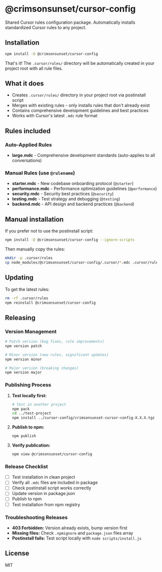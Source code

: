 # @crimsonsunset/cursor-config

Shared Cursor rules configuration package. Automatically installs standardized Cursor rules to any project.

## Installation

```bash
npm install -D @crimsonsunset/cursor-config
```

That's it! The `.cursor/rules/` directory will be automatically created in your project root with all rule files.

## What it does

- Creates `.cursor/rules/` directory in your project root via postinstall script
- Merges with existing rules - only installs rules that don't already exist
- Contains comprehensive development guidelines and best practices
- Works with Cursor's latest `.mdc` rule format

## Rules included

### Auto-Applied Rules
- **large.mdc** - Comprehensive development standards (auto-applies to all conversations)

### Manual Rules (use `@rulename`)
- **starter.mdc** - New codebase onboarding protocol (`@starter`)
- **performance.mdc** - Performance optimization guidelines (`@performance`) 
- **security.mdc** - Security best practices (`@security`)
- **testing.mdc** - Test strategy and debugging (`@testing`)
- **backend.mdc** - API design and backend practices (`@backend`)

## Manual installation

If you prefer not to use the postinstall script:

```bash
npm install -D @crimsonsunset/cursor-config --ignore-scripts
```

Then manually copy the rules:
```bash
mkdir -p .cursor/rules
cp node_modules/@crimsonsunset/cursor-config/.cursor/*.mdc .cursor/rules/
```

## Updating

To get the latest rules:
```bash
rm -rf .cursor/rules
npm reinstall @crimsonsunset/cursor-config
```

## Releasing

### Version Management
```bash
# Patch version (bug fixes, rule improvements)
npm version patch

# Minor version (new rules, significant updates)
npm version minor

# Major version (breaking changes)
npm version major
```

### Publishing Process
1. **Test locally first:**
   ```bash
   # Test in another project
   npm pack
   cd ../test-project
   npm install ../cursor-config/crimsonsunset-cursor-config-X.X.X.tgz
   ```

2. **Publish to npm:**
   ```bash
   npm publish
   ```

3. **Verify publication:**
   ```bash
   npm view @crimsonsunset/cursor-config
   ```

### Release Checklist
- [ ] Test installation in clean project
- [ ] Verify all `.mdc` files are included in package
- [ ] Check postinstall script works correctly
- [ ] Update version in package.json
- [ ] Publish to npm
- [ ] Test installation from npm registry

### Troubleshooting Releases
- **403 Forbidden:** Version already exists, bump version first
- **Missing files:** Check `.npmignore` and `package.json` files array
- **Postinstall fails:** Test script locally with `node scripts/install.js`

## License

MIT 